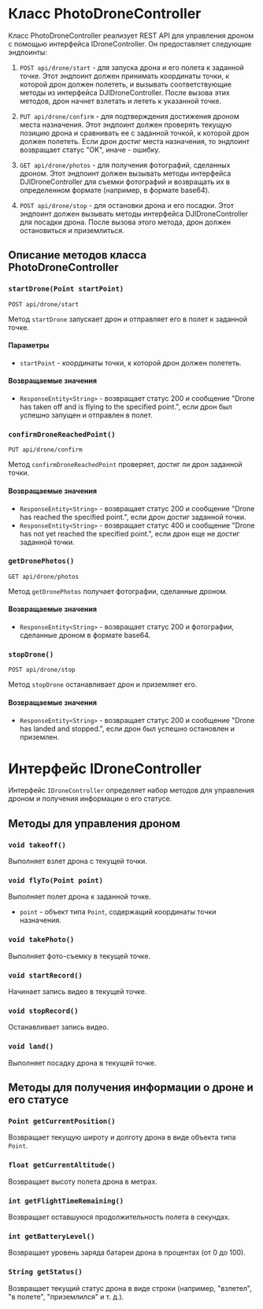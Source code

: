 # Класс PhotoDroneController

Класс PhotoDroneController реализует REST API для управления дроном с помощью интерфейса IDroneController. Он предоставляет следующие эндпоинты:

1. `POST api/drone/start` - для запуска дрона и его полета к заданной точке. Этот эндпоинт должен принимать координаты точки, к которой дрон должен полететь, и вызывать соответствующие методы из интерфейса DJIDroneController. После вызова этих методов, дрон начнет взлетать и лететь к указанной точке.

2. `PUT api/drone/confirm` - для подтверждения достижения дроном места назначения. Этот эндпоинт должен проверять текущую позицию дрона и сравнивать ее с заданной точкой, к которой дрон должен полететь. Если дрон достиг места назначения, то эндпоинт возвращает статус "OK", иначе - ошибку.

3. `GET api/drone/photos` - для получения фотографий, сделанных дроном. Этот эндпоинт должен вызывать методы интерфейса DJIDroneController для съемки фотографий и возвращать их в определенном формате (например, в формате base64).

4. `POST api/drone/stop` - для остановки дрона и его посадки. Этот эндпоинт должен вызывать методы интерфейса DJIDroneController для посадки дрона. После вызова этого метода, дрон должен остановиться и приземлиться.

## Описание методов класса PhotoDroneController

### `startDrone(Point startPoint)`

`POST api/drone/start`

Метод `startDrone` запускает дрон и отправляет его в полет к заданной точке.

#### Параметры

- `startPoint` - координаты точки, к которой дрон должен полететь.

#### Возвращаемые значения

- `ResponseEntity<String>` - возвращает статус 200 и сообщение "Drone has taken off and is flying to the specified point.", если дрон был успешно запущен и отправлен в полет.

### `confirmDroneReachedPoint()`

`PUT api/drone/confirm`

Метод `confirmDroneReachedPoint` проверяет, достиг ли дрон заданной точки.

#### Возвращаемые значения

- `ResponseEntity<String>` - возвращает статус 200 и сообщение "Drone has reached the specified point.", если дрон достиг заданной точки.
- `ResponseEntity<String>` - возвращает статус 400 и сообщение "Drone has not yet reached the specified point.", если дрон еще не достиг заданной точки.

### `getDronePhotos()`

`GET api/drone/photos`

Метод `getDronePhotos` получает фотографии, сделанные дроном.

#### Возвращаемые значения

- `ResponseEntity<String>` - возвращает статус 200 и фотографии, сделанные дроном в формате base64.

### `stopDrone()`

`POST api/drone/stop`

Метод `stopDrone` останавливает дрон и приземляет его.

#### Возвращаемые значения

- `ResponseEntity<String>` - возвращает статус 200 и сообщение "Drone has landed and stopped.", если дрон был успешно остановлен и приземлен.
# Интерфейс IDroneController

Интерфейс `IDroneController` определяет набор методов для управления дроном и получения информации о его статусе.

## Методы для управления дроном

### `void takeoff()`

Выполняет взлет дрона с текущей точки.

### `void flyTo(Point point)`

Выполняет полет дрона к заданной точке.

* `point` - объект типа `Point`, содержащий координаты точки назначения.

### `void takePhoto()`

Выполняет фото-съемку в текущей точке.

### `void startRecord()`

Начинает запись видео в текущей точке.

### `void stopRecord()`

Останавливает запись видео.

### `void land()`

Выполняет посадку дрона в текущей точке.

## Методы для получения информации о дроне и его статусе

### `Point getCurrentPosition()`

Возвращает текущую широту и долготу дрона в виде объекта типа `Point`.

### `float getCurrentAltitude()`

Возвращает высоту полета дрона в метрах.

### `int getFlightTimeRemaining()`

Возвращает оставшуюся продолжительность полета в секундах.

### `int getBatteryLevel()`

Возвращает уровень заряда батареи дрона в процентах (от 0 до 100).

### `String getStatus()`

Возвращает текущий статус дрона в виде строки (например, "взлетел", "в полете", "приземлился" и т. д.).